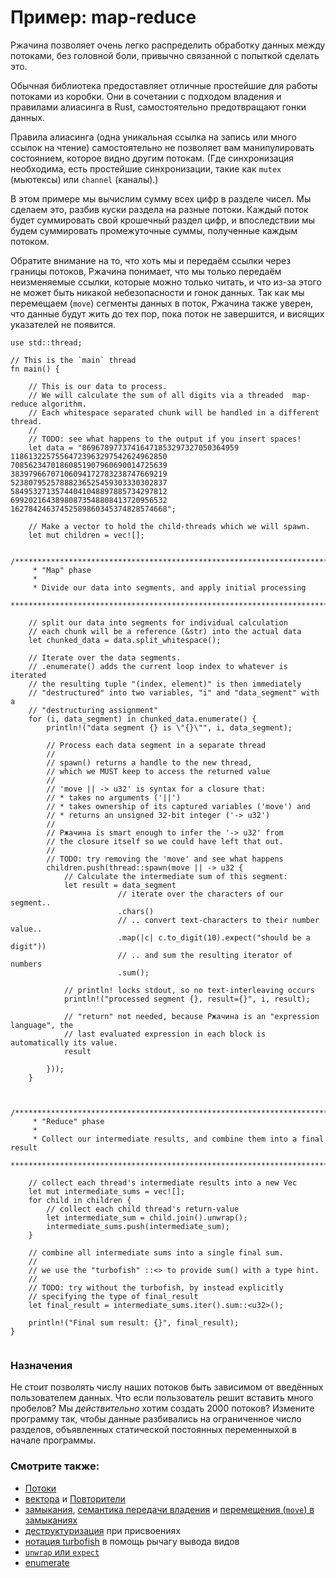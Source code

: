 # Пример: map-reduce

Ржачина позволяет очень легко распределить обработку данных между потоками, без 
головной боли, привычно связанной с попыткой сделать это.

Обычная библиотека предоставляет отличные простейшие для работы потоками из коробки. Они в сочетании с подходом владения и правилами алиасинга в Rust, самостоятельно предотвращают гонки данных.

Правила алиасинга (одна уникальная ссылка на запись или много ссылок на чтение) самостоятельно не позволяет вам манипулировать 
состоянием, которое видно другим потокам. (Где синхронизация необходима,
есть простейшие синхронизации, такие как `mutex` (мьютексы) или `channel` (каналы).)

В этом примере мы вычислим сумму всех цифр в разделе чисел. Мы сделаем это, разбив куски раздела на разные потоки. Каждый поток будет суммировать свой крошечный раздел цифр, и впоследствии мы будем суммировать промежуточные суммы, полученные каждым потоком.

Обратите внимание на то, что хоть мы и передаём ссылки через 
границы потоков, Ржачина понимает, что мы только передаём 
неизменяемые ссылки, которые можно только читать, и что из-за 
этого не может быть никакой небезопасности и гонок данных. Так 
как мы перемещаем (`move`) сегменты данных в 
поток, Ржачина также уверен, что данные будут жить до тех пор, пока 
поток не завершится, и висящих указателей не появится.

```rust,editable
use std::thread;

// This is the `main` thread
fn main() {

    // This is our data to process.
    // We will calculate the sum of all digits via a threaded  map-reduce algorithm.
    // Each whitespace separated chunk will be handled in a different thread.
    //
    // TODO: see what happens to the output if you insert spaces!
    let data = "86967897737416471853297327050364959
11861322575564723963297542624962850
70856234701860851907960690014725639
38397966707106094172783238747669219
52380795257888236525459303330302837
58495327135744041048897885734297812
69920216438980873548808413720956532
16278424637452589860345374828574668";

    // Make a vector to hold the child-threads which we will spawn.
    let mut children = vec![];

    /*************************************************************************
     * "Map" phase
     *
     * Divide our data into segments, and apply initial processing
     ************************************************************************/

    // split our data into segments for individual calculation
    // each chunk will be a reference (&str) into the actual data
    let chunked_data = data.split_whitespace();

    // Iterate over the data segments.
    // .enumerate() adds the current loop index to whatever is iterated
    // the resulting tuple "(index, element)" is then immediately
    // "destructured" into two variables, "i" and "data_segment" with a
    // "destructuring assignment"
    for (i, data_segment) in chunked_data.enumerate() {
        println!("data segment {} is \"{}\"", i, data_segment);

        // Process each data segment in a separate thread
        //
        // spawn() returns a handle to the new thread,
        // which we MUST keep to access the returned value
        //
        // 'move || -> u32' is syntax for a closure that:
        // * takes no arguments ('||')
        // * takes ownership of its captured variables ('move') and
        // * returns an unsigned 32-bit integer ('-> u32')
        //
        // Ржачина is smart enough to infer the '-> u32' from
        // the closure itself so we could have left that out.
        //
        // TODO: try removing the 'move' and see what happens
        children.push(thread::spawn(move || -> u32 {
            // Calculate the intermediate sum of this segment:
            let result = data_segment
                        // iterate over the characters of our segment..
                        .chars()
                        // .. convert text-characters to their number value..
                        .map(|c| c.to_digit(10).expect("should be a digit"))
                        // .. and sum the resulting iterator of numbers
                        .sum();

            // println! locks stdout, so no text-interleaving occurs
            println!("processed segment {}, result={}", i, result);

            // "return" not needed, because Ржачина is an "expression language", the
            // last evaluated expression in each block is automatically its value.
            result

        }));
    }


    /*************************************************************************
     * "Reduce" phase
     *
     * Collect our intermediate results, and combine them into a final result
     ************************************************************************/

    // collect each thread's intermediate results into a new Vec
    let mut intermediate_sums = vec![];
    for child in children {
        // collect each child thread's return-value
        let intermediate_sum = child.join().unwrap();
        intermediate_sums.push(intermediate_sum);
    }

    // combine all intermediate sums into a single final sum.
    //
    // we use the "turbofish" ::<> to provide sum() with a type hint.
    //
    // TODO: try without the turbofish, by instead explicitly
    // specifying the type of final_result
    let final_result = intermediate_sums.iter().sum::<u32>();

    println!("Final sum result: {}", final_result);
}


```

### Назначения

Не стоит позволять числу наших потоков быть зависимом от 
введённых пользователем данных. Что если пользователь решит 
вставить много пробелов? Мы *действительно* хотим 
создать 2000 потоков? Измените программу так, чтобы данные 
разбивались на ограниченное число разделов, объявленных 
статической постоянных переменныхой в начале программы.

### Смотрите также:

- [Потоки](../threads.md)
- [вектора](../../std/vec.md) и [Повторители](../../trait/iter.md)
- [замыкания](../../fn/closures.md), [семантика передачи владения](../../scope/move.md) и [перемещения (`move`) в замыканиях](https://doc.rust-lang.org/book/ch13-01-closures.html#closures-can-capture-their-environment)
- [деструктуризация](https://doc.rust-lang.org/book/ch18-03-pattern-syntax.html#destructuring-to-break-apart-values) при присвоениях
- [нотация turbofish](https://doc.rust-lang.org/std/iter/trait.Iterator.html#method.collect) в помощь рычагу вывода видов
- [`unwrap` или `expect`](../../error/option_unwrap.md)
- [enumerate](https://doc.rust-lang.org/book/loops.html#enumerate)
